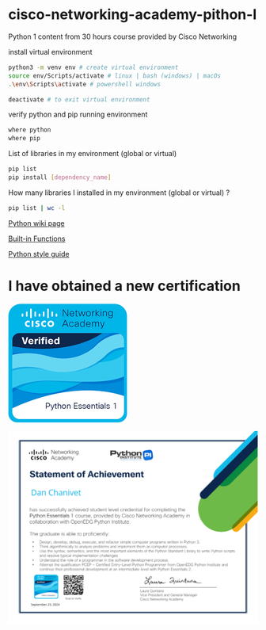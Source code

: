 # cisco-networking-academy-pithon-I

Python 1 content from 30 hours course provided by Cisco Networking

install virtual environment

```bash
python3 -m venv env # create virtual environment
source env/Scripts/activate # linux | bash (windows) | macOs
.\env\Scripts\activate # powershell windows
```

```bash
deactivate # to exit virtual environment
```

verify python and pip running environment

```bash
where python
where pip
```

List of libraries in my environment (global or virtual)

```bash
pip list
pip install [dependency_name]
```

How many libraries I installed in my environment (global or virtual) ?

```bash
pip list | wc -l
```

[Python wiki page](https://wiki.python.org/moin/PythonImplementations)

[Built-in Functions](https://docs.python.org/3/library/functions.html)

[Python style guide](https://peps.python.org/pep-0008/)

# I have obtained a new certification

![Badge](https://github.com/flan02/cisco-networking-academy-pithon-I/blob/main/public/python-essentials-1-small.png)

![Certificate](https://github.com/flan02/cisco-networking-academy-pithon-I/blob/main/public/python-essential-1.png)

